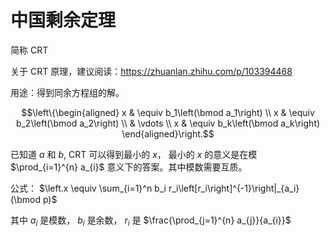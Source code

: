 # 中国剩余定理

简称 CRT

关于 CRT 原理，建议阅读：https://zhuanlan.zhihu.com/p/103394468

用途：得到同余方程组的解。

$$\left\{\begin{aligned}
x & \equiv b_1\left(\bmod a_1\right) \\
x & \equiv b_2\left(\bmod a_2\right) \\
& \vdots \\
x & \equiv b_k\left(\bmod a_k\right)
\end{aligned}\right.$$

已知道 $a$ 和 $b$, CRT 可以得到最小的 $x$， 最小的 $x$ 的意义是在模 $\prod_{i=1}^{n} a_{i}$ 意义下的答案。其中模数需要互质。

公式： $\left.x \equiv \sum_{i=1}^n b_i r_i\left[r_i\right]^{-1}\right|_{a_i}(\bmod p)$

其中 $a_{i}$ 是模数， $b_{i}$ 是余数， $r_{i}$ 是 $\frac{\prod_{j=1}^{n} a_{j}}{a_{i}}$
